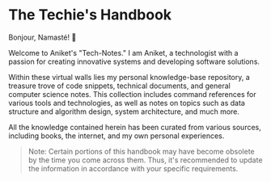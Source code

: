 # The Techie's Handbook

Bonjour, Namasté! 👋

Welcome to Aniket's "Tech-Notes." I am Aniket, a technologist with a passion for creating innovative systems and developing software solutions.

Within these virtual walls lies my personal knowledge-base repository, a treasure trove of code snippets, technical documents, and general computer science notes. This collection includes command references for  various tools and technologies, as well as notes on topics such as data structure and algorithm design, system architecture, and much more.

All the knowledge contained herein has been curated from various sources, including books, the internet, and my own personal experiences.

> Note: Certain portions of this handbook may have become obsolete by the time you come across them. Thus, it's recommended to update the information in accordance with your specific requirements.